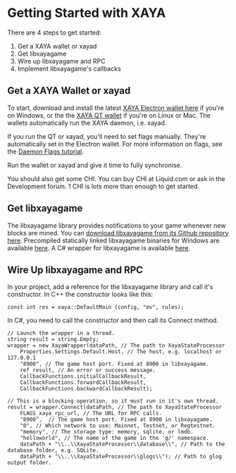 # Getting Started with XAYA

There are 4 steps to get started:

1. Get a XAYA wallet or xayad
2. Get libxayagame
3. Wire up libxayagame and RPC
4. Implement libxayagame's callbacks

## Get a XAYA Wallet or xayad

To start, download and install the latest [XAYA Electron wallet here](https://github.com/xaya/xaya_electron/releases) if you're on Windows, or the the [XAYA QT wallet](https://github.com/xaya/xaya/releases) if you're on Linux or Mac. The wallets automatically run the XAYA daemon, i.e. xayad.

If you run the QT or xayad, you'll need to set flags manually. They're automatically set in the Electron wallet. For more information on flags, see the [Daemon Flags tutorial](Daemon%20Flags.md).

Run the wallet or xayad and give it time to fully synchronise. 

You should also get some CHI. You can buy CHI at Liquid.com or ask in the Development forum. 1 CHI is lots more than enough to get started. 

## Get libxayagame

The libxayagame library provides notifications to your game whenever new blocks are mined. You can [download libxayagame from its Github repository here](https://github.com/xaya/libxayagame). Precompiled statically linked libxayagame binaries for Windows are available [here](). A C# wrapper for libxayagame is available [here]().

## Wire Up libxayagame and RPC

In your project, add a reference for the libxayagame library and call it's constructor. In C++ the constructor looks like this:

	const int res = xaya::DefaultMain (config, "mv", rules);

In C#, you need to call the constructor and then call its Connect method. 

	// Launch the wrapper in a thread.
	string result = string.Empty;
	wrapper = new XayaWrapper(dataPath, // The path to XayaStateProcessor
		Properties.Settings.Default.Host, // The host, e.g. localhost or 127.0.0.1
		"8900", // The game host port. Fixed at 8900 in libxayagame.
		ref result, // An error or success message.
		CallbackFunctions.initialCallbackResult, 
		CallbackFunctions.forwardCallbackResult, 
		CallbackFunctions.backwardCallbackResult);

	// This is a blocking operation, so it must run in it's own thread.
	result = wrapper.Connect(dataPath, // The path to XayaStateProcessor
		FLAGS_xaya_rpc_url, // The URL for RPC calls.
		"8900",  // The game host port. Fixed at 8900 in libxayagame.
		"0", // Which network to use: Mainnet, Testnet, or Regtestnet.
		"memory", // The storage type: memory, sqlite, or lmdb.
		"helloworld", // The name of the game in the 'g/' namespace.
		dataPath + "\\..\\XayaStateProcessor\\database\\", // Path to the database folder, e.g. SQLite.
		dataPath + "\\..\\XayaStateProcessor\\glogs\\"); // Path to glog output folder.
















